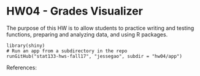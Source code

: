 # HW04 - Grades Visualizer

The purpose of this HW is to allow students to practice writing and testing functions, preparing and analyzing data, and using R packages.

```{r}
library(shiny)
# Run an app from a subdirectory in the repo
runGitHub("stat133-hws-fall17", "jessegao", subdir = "hw04/app")
```

References: